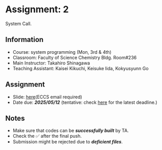 # Assignment: 2

System Call.

## Information

- Course: system programming (Mon, 3rd & 4th)
- Classroom: Faculty of Science Chemistry Bldg. Room#236
- Main Instructor: Takahiro Shinagawa
- Teaching Assistant: Kaisei Kikuchi, Keisuke Iida, Kokyusyunn Go

## Assignment

- Slide: [here](https://drive.google.com/drive/folders/1xoDMwppyna0dQaNWYj1F087QfhcSxTKQ?usp=sharing)(ECCS email required) 
- Date due: ***2025/05/12*** (tentative: check [here](https://github.com/ut-syspro-admin-25/assignment-2) for the latest deadline.)

## Notes

- Make sure that codes can be ***successfully built*** by TA.
- Check the ✅ after the final push.
- Submission might be rejected due to ***deficient files***.

